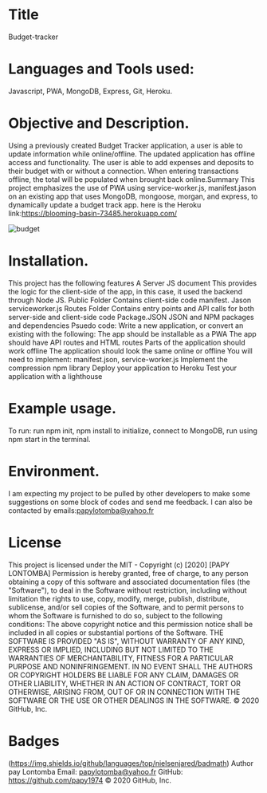 # Title
Budget-tracker

# Languages and Tools used:

Javascript, PWA, MongoDB, Express, Git, Heroku.

# Objective and Description.

Using a previously created Budget Tracker application, a user is able to update information while online/offline. The updated application has offline access and functionality. The user is able to add expenses and deposits to their budget with or without a connection. When entering transactions offline, the total will be populated when brought back online.Summary This project emphasizes the use of PWA using service-worker.js, manifest.jason on an existing app that uses MongoDB, mongoose, morgan, and express, to dynamically update a budget track app.
here is the Heroku link:https://blooming-basin-73485.herokuapp.com/

![budget](https://user-images.githubusercontent.com/58053159/86626485-b9b60400-bf94-11ea-82a0-38cdf8f856aa.png)



# Installation. 

This project has the following features
A Server JS document This provides the logic for the client-side of the app, in this case, it used the backend through Node JS. Public Folder Contains client-side code manifest. Jason serviceworker.js Routes Folder Contains entry points and API calls for both server-side and client-side code Package.JSON JSON and NPM packages and dependencies
Psuedo code: Write a new application, or convert an existing with the following: The app should be installable as a PWA The app should have API routes and HTML routes Parts of the application should work offline The application should look the same online or offline
You will need to implement: manifest.json, service-worker.js Implement the compression npm library Deploy your application to Heroku Test your application with a lighthouse

# Example usage.

To run: run npm init, npm install to initialize, connect to MongoDB, run using npm start in the terminal.

# Environment.
I am expecting my project to be pulled by other developers to make some suggestions on some block of codes and send me feedback. I can also be contacted by emails:papylotomba@yahoo.fr


# License 

This project is licensed under the MIT - Copyright (c) [2020] [PAPY LONTOMBA]
Permission is hereby granted, free of charge, to any person obtaining a copy of this software and associated documentation files (the "Software"), to deal in the Software without restriction, including without limitation the rights to use, copy, modify, merge, publish, distribute, sublicense, and/or sell copies of the Software, and to permit persons to whom the Software is furnished to do so, subject to the following conditions:
The above copyright notice and this permission notice shall be included in all copies or substantial portions of the Software.
THE SOFTWARE IS PROVIDED "AS IS", WITHOUT WARRANTY OF ANY KIND, EXPRESS OR IMPLIED, INCLUDING BUT NOT LIMITED TO THE WARRANTIES OF MERCHANTABILITY, FITNESS FOR A PARTICULAR PURPOSE AND NONINFRINGEMENT. IN NO EVENT SHALL THE AUTHORS OR COPYRIGHT HOLDERS BE LIABLE FOR ANY CLAIM, DAMAGES OR OTHER LIABILITY, WHETHER IN AN ACTION OF CONTRACT, TORT OR OTHERWISE, ARISING FROM, OUT OF OR IN CONNECTION WITH THE SOFTWARE OR THE USE OR OTHER DEALINGS IN THE SOFTWARE.
© 2020 GitHub, Inc.


# Badges 

(https://img.shields.io/github/languages/top/nielsenjared/badmath)
Author pay Lontomba
Email: papylotomba@yahoo.fr
GitHub: https://github.com/papy1974
© 2020 GitHub, Inc.

